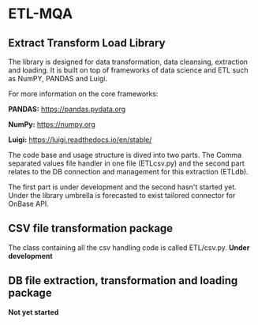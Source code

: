 # ETL-MQA
## Extract Transform Load Library
 The library is designed for data transformation, data cleansing, extraction and loading. It is built on top of frameworks of data science and ETL such as NumPY, PANDAS and Luigi.

For more information on the core frameworks:

**PANDAS:** https://pandas.pydata.org

**NumPy:** https://numpy.org

**Luigi:** https://luigi.readthedocs.io/en/stable/

 The code base and usage structure is dived into two parts. The Comma separated values file handler in one file (ETLcsv.py) and the second part relates to the DB connection and management for this extraction (ETLdb).
 
 The first part is under development and the second hasn't started yet. Under the library umbrella is forecasted to exist tailored connector for OnBase API.
 
## CSV file transformation package

The class containing all the csv handling code is called ETL/csv.py. 
**Under development**
  
## DB file extraction, transformation and loading package

**Not yet started**